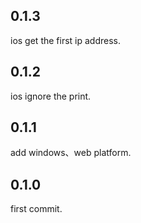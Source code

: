 ## 0.1.3

ios get the first ip address.
## 0.1.2

ios ignore the print.
## 0.1.1

add windows、web platform.

## 0.1.0

first commit.
